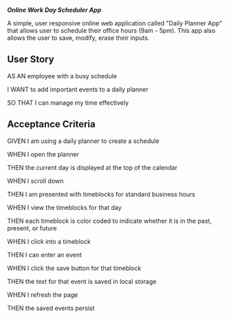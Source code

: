 *****Online Work Day Scheduler App*****

A simple, user responsive online web application called "Daily Planner App" that allows user to schedule their office hours (9am - 5pm). This app also allows the user to save, modify, erase their inputs.


## User Story

AS AN employee with a busy schedule

I WANT to add important events to a daily planner

SO THAT I can manage my time effectively


## Acceptance Criteria

GIVEN I am using a daily planner to create a schedule

WHEN I open the planner

THEN the current day is displayed at the top of the calendar

WHEN I scroll down

THEN I am presented with timeblocks for standard business hours

WHEN I view the timeblocks for that day

THEN each timeblock is color coded to indicate whether it is in 
the past, present, or future

WHEN I click into a timeblock

THEN I can enter an event

WHEN I click the save button for that timeblock

THEN the text for that event is saved in local storage

WHEN I refresh the page

THEN the saved events persist





